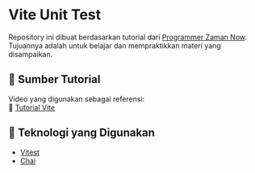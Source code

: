 # Vite Unit Test

Repository ini dibuat berdasarkan tutorial dari [Programmer Zaman Now](https://youtu.be/f8N0V-1dC0o?si=Cuv8bhvYP-QKYTjo).  
Tujuannya adalah untuk belajar dan mempraktikkan materi yang disampaikan.

## 🎥 Sumber Tutorial  
Video yang digunakan sebagai referensi:  
🔗 [Tutorial Vite](https://www.youtube.com/playlist?list=PL-CtdCApEFH_nL-cY8wow4uA2ZFgox4Kw)

## 📌 Teknologi yang Digunakan  
- [Vitest](https://vitest.dev/)  
- [Chai](https://www.chaijs.com/)  

